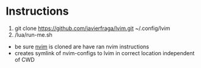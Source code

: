 # Instructions
1. git clone https://github.com/javierfraga/lvim.git ~/.config/lvim
2. /lua/run-me.sh 
- be sure [nvim](https://github.com/javierfraga/nvim) is cloned are have ran nvim instructions
- creates symlink of nvim-configs to lvim in correct location independent of CWD
